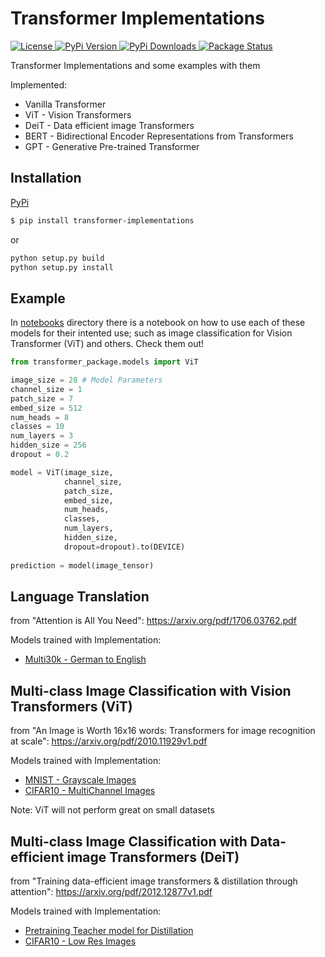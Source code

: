 # Transformer Implementations

<p>
  <a href="https://github.com/UdbhavPrasad072300/Transformer-Implementations/blob/main/LICENSE">
        <img alt="License" src="https://img.shields.io/github/license/UdbhavPrasad072300/Transformer-Implementations">
  </a>
  <a href="https://pypi.org/project/transformer-implementations/">
        <img alt="PyPi Version" src="https://img.shields.io/pypi/v/transformer-implementations">
  </a>
  <a href="https://pypi.org/project/transformer-implementations/">
        <img alt="PyPi Downloads" src="https://img.shields.io/pypi/dm/transformer-implementations">
  </a>
  <a href="https://pypi.org/project/transformer-implementations/">
        <img alt="Package Status" src="https://img.shields.io/pypi/status/transformer-implementations">
  </a>
</p>

Transformer Implementations and some examples with them

Implemented:
<ul>
  <li>Vanilla Transformer</li>
  <li>ViT - Vision Transformers</li>
  <li>DeiT - Data efficient image Transformers</li>
  <li>BERT - Bidirectional Encoder Representations from Transformers</li>
  <li>GPT - Generative Pre-trained Transformer</li>
</ul>

## Installation

<a href="https://pypi.org/project/transformer-implementations/">PyPi</a>

```bash
$ pip install transformer-implementations
```

or

```bash
python setup.py build
python setup.py install
```

## Example

In <a href="https://github.com/UdbhavPrasad072300/Transformer-Implementations/blob/main/notebooks/">notebooks</a> directory there is a notebook on how to use each of these models for their intented use; such as image classification for Vision Transformer (ViT) and others.
Check them out!

```python
from transformer_package.models import ViT

image_size = 28 # Model Parameters
channel_size = 1
patch_size = 7
embed_size = 512
num_heads = 8
classes = 10
num_layers = 3
hidden_size = 256
dropout = 0.2

model = ViT(image_size, 
            channel_size, 
            patch_size, 
            embed_size, 
            num_heads, 
            classes, 
            num_layers, 
            hidden_size, 
            dropout=dropout).to(DEVICE)
            
prediction = model(image_tensor)
```

## Language Translation

from "Attention is All You Need": https://arxiv.org/pdf/1706.03762.pdf

Models trained with Implementation:
<ul>
  <li><a href="https://github.com/UdbhavPrasad072300/Transformer-Implementations/blob/main/notebooks/Multi30k%20-%20Language%20Translation.ipynb">Multi30k - German to English</a></li>
</ul>

## Multi-class Image Classification with Vision Transformers (ViT)

from "An Image is Worth 16x16 words: Transformers for image recognition at scale": https://arxiv.org/pdf/2010.11929v1.pdf

Models trained with Implementation:
<ul>
 <li><a href="https://github.com/UdbhavPrasad072300/Transformer-Implementations/blob/main/notebooks/MNIST%20Classification%20-%20ViT.ipynb">MNIST - Grayscale Images</a></li>
  <li><a href="https://github.com/UdbhavPrasad072300/Transformer-Implementations/blob/main/notebooks/CIFAR10%20Classification%20-%20ViT.ipynb">CIFAR10 - MultiChannel Images</a></li>
</ul>

Note: ViT will not perform great on small datasets

## Multi-class Image Classification with Data-efficient image Transformers (DeiT)

from "Training data-efficient image transformers & distillation through attention": https://arxiv.org/pdf/2012.12877v1.pdf

Models trained with Implementation:
<ul>
 <li><a href="https://github.com/UdbhavPrasad072300/Transformer-Implementations/blob/main/pre-train/VGG16_CIFAR10.ipynb">Pretraining Teacher model for Distillation</a></li>
 <li><a href="https://github.com/UdbhavPrasad072300/Transformer-Implementations/blob/main/notebooks/CIFAR10%20Classification%20-%20DeiT.ipynb">CIFAR10 - Low Res Images</a></li>
</ul>
